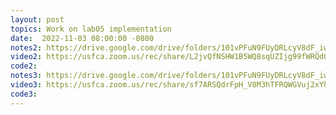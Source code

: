 ```yaml
---
layout: post
topics: Work on lab05 implementation
date:  2022-11-03 08:00:00 -0800
notes2: https://drive.google.com/drive/folders/101vPFuN9FUyDRLcyV8dF_iwteabMVgCF
video2: https://usfca.zoom.us/rec/share/L2jvQfNSHW1B5WQ8sqUZIjg99fWRQd0zc0oT0ZnWIawNdszdvYh2TNOHbdhgf1yN.BbXvnPPqjXjyzmLk
code2: 
notes3: https://drive.google.com/drive/folders/101vPFuN9FUyDRLcyV8dF_iwteabMVgCF
video3: https://usfca.zoom.us/rec/share/sf7ARSQdrFpH_V8M3hTFRQWGVuj2xYhOEAc1AAYXWZAorRHe32PmhpBERm4TOLA.Pv23-9ChwGqnUFVO 
code3: 
---
```

